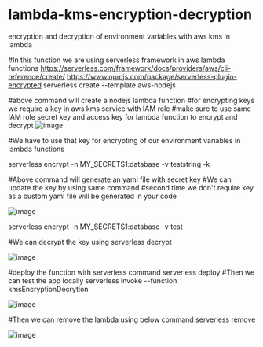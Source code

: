 # lambda-kms-encryption-decryption
encryption and decryption of environment variables with aws kms in lambda 

#In this function we are using serverless framework in aws lambda functions
https://serverless.com/framework/docs/providers/aws/cli-reference/create/
https://www.npmjs.com/package/serverless-plugin-encrypted 
serverless create --template aws-nodejs 

#above command will create a nodejs lambda function 
#for encrypting keys we require a key in aws kms service with IAM role
#make sure to use same IAM role secret key and access key for lambda function to encrypt and decrypt
![image](https://user-images.githubusercontent.com/26525621/66699242-9d857f00-ed02-11e9-8d7c-c95aeb69544b.png)

#We have to use that key for encrypting of our environment variables in lambda functions

serverless encrypt -n MY_SECRETS1:database -v teststring -k <paste your key here>

#Above command will generate an yaml file with secret key
#We can update the key by using same command 
#second time we don't require key as a custom yaml file will be generated in your code


![image](https://user-images.githubusercontent.com/26525621/66699333-94e17880-ed03-11e9-8cfd-bbc986fe8805.png)

serverless encrypt -n MY_SECRETS1:database -v test 

#We can decrypt the key using 
serverless decrypt

![image](https://user-images.githubusercontent.com/26525621/66699354-c3f7ea00-ed03-11e9-8b27-70018bb17eaf.png)

#deploy the function with serverless command
serverless deploy
#Then we can test the app locally 
serverless invoke --function kmsEncryptionDecrytion


![image](https://user-images.githubusercontent.com/26525621/66699383-11745700-ed04-11e9-8ec0-84614af10ebe.png)

#Then we can remove the lambda using below command
serverless remove

![image](https://user-images.githubusercontent.com/26525621/66699453-9bbcbb00-ed04-11e9-8b63-082e4549b6d7.png)




